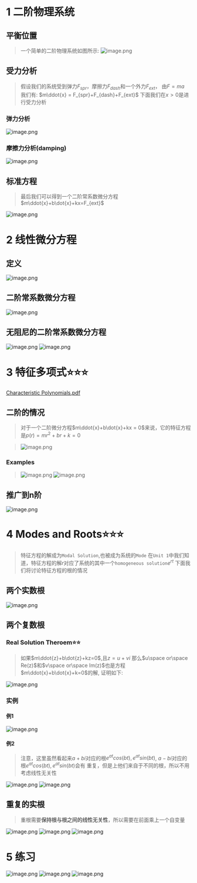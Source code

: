 # 1 二阶物理系统
## 平衡位置
> 一个简单的二阶物理系统如图所示:
> ![image.png](./2.1_Characteristic_Equation.assets/20230302_1448187191.png)



## 受力分析
> 假设我们的系统受到弹力$F_{spr}$，摩擦力$F_{dash}$和一个外力$F_{ext}$， 由$F=ma$
> 我们有: $m\ddot{x} = F_{spr}+F_{dash}+F_{ext}$
> 下面我们在$x>0$是进行受力分析



### 弹力分析
![image.png](./2.1_Characteristic_Equation.assets/20230302_1448184311.png)

### 摩擦力分析(damping)
![image.png](./2.1_Characteristic_Equation.assets/20230302_1448187810.png)



## 标准方程
> 最后我们可以得到一个二阶常系数微分方程$m\ddot{x}+b\dot{x}+kx=F_{ext}$

![image.png](./2.1_Characteristic_Equation.assets/20230302_1448198191.png)

# 2 线性微分方程
## 定义
![image.png](./2.1_Characteristic_Equation.assets/20230302_1448199477.png)


## 二阶常系数微分方程
![image.png](./2.1_Characteristic_Equation.assets/20230302_1448192698.png)


## 无阻尼的二阶常系数微分方程
![image.png](./2.1_Characteristic_Equation.assets/20230302_1448192632.png)
![image.png](./2.1_Characteristic_Equation.assets/20230302_1448196535.png)

# 3 特征多项式⭐⭐⭐
[Characteristic Polynomials.pdf](https://www.yuque.com/attachments/yuque/0/2022/pdf/12393765/1658385421116-75c3d151-88b4-49dd-9618-75d1cfc3ff0a.pdf)
## 二阶的情况
>  对于一个二阶微分方程$m\ddot{x}+b\dot{x}+kx = 0$来说，它的特征方程是$p(r) = mr^2+br+k=0$

> ![image.png](./2.1_Characteristic_Equation.assets/20230302_1448198119.png)



### Examples
> ![image.png](./2.1_Characteristic_Equation.assets/20230302_1448201517.png)
> ![image.png](./2.1_Characteristic_Equation.assets/20230302_1448208546.png)



## 推广到n阶
![image.png](./2.1_Characteristic_Equation.assets/20230302_1448206995.png)


# 4 Modes and Roots⭐⭐⭐
> 特征方程的解成为`Modal Solution`,也被成为系统的`Mode`
> 在`Unit 1`中我们知道，特征方程的解$r$对应了系统的其中一个`homogeneous solution`$e^{rt}$
> 下面我们将讨论特征方程的根的情况



## 两个实数根
![image.png](./2.1_Characteristic_Equation.assets/20230302_1448208445.png)

## 两个复数根
### Real Solution Theroem⭐⭐
> 如果$m\ddot{z}+b\dot{z}+kz=0$,且$z = u+vi$
> 那么$u\space or\space Re(z)$和$v\space or\space Im(z)$也是方程$m\ddot{x}+b\dot{x}+k=0$的解, 证明如下:

![image.png](./2.1_Characteristic_Equation.assets/20230302_1448203501.png)

### 实例
#### 例1
![image.png](./2.1_Characteristic_Equation.assets/20230302_1448201861.png)


#### 例2
> 注意，这里虽然看起来$a+bi$对应的根$e^{at}cos(bt),e^{at}sin(bt)$, $a-bi$对应的根$e^{at}cos(bt),e^{at}sin(bt)$会有 重复，但是上他们来自于不同的根，所以不用考虑线性无关性

![image.png](./2.1_Characteristic_Equation.assets/20230302_1448212162.png)
![image.png](./2.1_Characteristic_Equation.assets/20230302_1448218770.png)

## 重复的实根
> 重根需要**保持根与根之间的线性无关性**，所以需要在前面乘上一个自变量

![image.png](./2.1_Characteristic_Equation.assets/20230302_1448215341.png)
![image.png](./2.1_Characteristic_Equation.assets/20230302_1448217585.png)
![image.png](./2.1_Characteristic_Equation.assets/20230302_1448215098.png)

# 5 练习
![image.png](./2.1_Characteristic_Equation.assets/20230302_1448216516.png)
![image.png](./2.1_Characteristic_Equation.assets/20230302_1448228651.png)
![image.png](./2.1_Characteristic_Equation.assets/20230302_1448224218.png)



